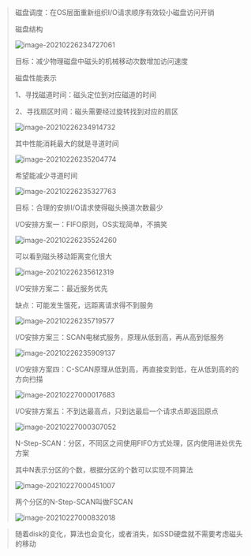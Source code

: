 > 磁盘调度：在OS层面重新组织I/O请求顺序有效较小磁盘访问开销
>
> 磁盘结构
>
> ![image-20210226234727061](image\image-20210226234727061.png)
>
> 目标：减少物理磁盘中磁头的机械移动次数增加访问速度
>
> 磁盘性能表示
>
> 1、寻找磁道时间：磁头定位到对应磁道的时间
>
> 2、寻找扇区时间：磁头需要经过旋转找到对应的扇区
>
> ![image-20210226234914732](image\image-20210226234914732.png)
>
> 其中性能消耗最大的就是寻道时间
>
> ![image-20210226235204774](image\image-20210226235204774.png)
>
> 希望能减少寻道时间
>
> ![image-20210226235327763](image\image-20210226235327763.png)
>
> 目标：合理的安排I/O请求使得磁头换道次数最少
>
> I/O安排方案一：FIFO原则，OS实现简单，不搞笑
>
> ![image-20210226235524260](image\image-20210226235524260.png)
>
> 可以看到磁头移动距离变化很大
>
> ![image-20210226235612319](image\image-20210226235612319.png)
>
> I/O安排方案二：最近服务优先
>
> 缺点：可能发生饿死，远距离请求得不到服务
>
> ![image-20210226235719577](image\image-20210226235719577.png)
>
> I/O安排方案三：SCAN电梯式服务，原理从低到高，再从高到低服务
>
> ![image-20210226235909137](image\image-20210226235909137.png)
>
> I/O安排方案四：C-SCAN原理从低到高，再直接变到低，在从低到高的的方向扫描
>
> ![image-20210227000017683](image\image-20210227000017683.png)
>
> I/O安排方案五：不到达最高点，只到达最后一个请求点即返回原点
>
> ![image-20210227000307052](image\image-20210227000307052.png)
>
> N-Step-SCAN：分区，不同区之间使用FIFO方式处理，区内使用进处优先方案
>
> 其中N表示分区的个数，根据分区的个数可以实现不同算法
>
> ![image-20210227000451007](image\image-20210227000451007.png)
>
> 两个分区的N-Step-SCAN叫做FSCAN
>
> ![image-20210227000832018](image\image-20210227000832018.png)

> 随着disk的变化，算法也会变化，或者消失，如SSD硬盘就不需要考虑磁头的移动